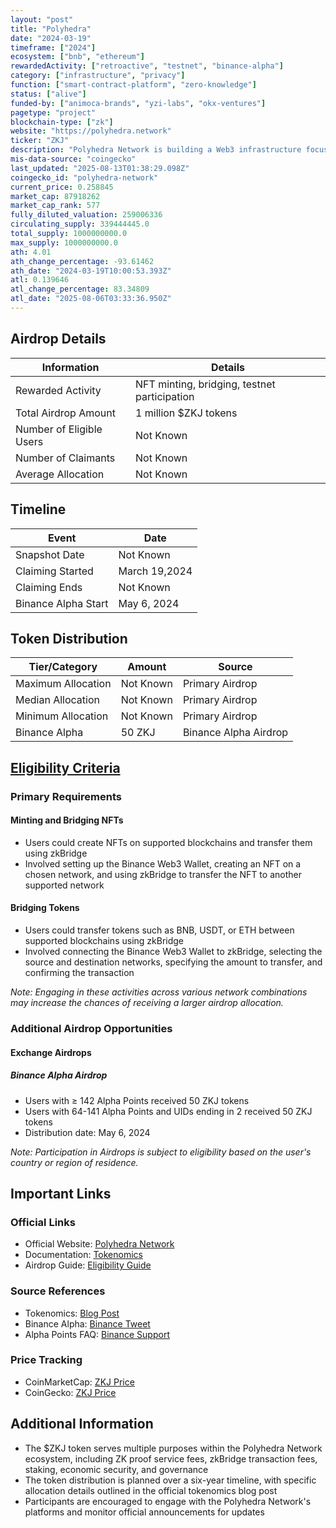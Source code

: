 ```yaml
---
layout: "post"
title: "Polyhedra"
date: "2024-03-19"
timeframe: ["2024"]
ecosystem: ["bnb", "ethereum"]
rewardedActivity: ["retroactive", "testnet", "binance-alpha"]
category: ["infrastructure", "privacy"]
function: ["smart-contract-platform", "zero-knowledge"]
status: ["alive"]
funded-by: ["animoca-brands", "yzi-labs", "okx-ventures"]
pagetype: "project"
blockchain-type: ["zk"]
website: "https://polyhedra.network"
ticker: "ZKJ"
description: "Polyhedra Network is building a Web3 infrastructure focusing on interoperability, scalability, and privacy using advanced zero-knowledge proof (ZKP) technology. Their flagship invention, zkBridge, transforms blockchain interoperability by enabling secure, fast, and trustless cross-chain transactions."
mis-data-source: "coingecko"
last_updated: "2025-08-13T01:38:29.098Z"
coingecko_id: "polyhedra-network"
current_price: 0.258845
market_cap: 87918262
market_cap_rank: 577
fully_diluted_valuation: 259006336
circulating_supply: 339444445.0
total_supply: 1000000000.0
max_supply: 1000000000.0
ath: 4.01
ath_change_percentage: -93.61462
ath_date: "2024-03-19T10:00:53.393Z"
atl: 0.139646
atl_change_percentage: 83.34809
atl_date: "2025-08-06T03:33:36.950Z"
---
```


## Airdrop Details

| Information              | Details               |
| ------------------------ | --------------------- |
| Rewarded Activity        | NFT minting, bridging, testnet participation |
| Total Airdrop Amount     | 1 million $ZKJ tokens |
| Number of Eligible Users | Not Known             |
| Number of Claimants      | Not Known             |
| Average Allocation       | Not Known             |

## Timeline

| Event               | Date          |
| ------------------- | ------------- |
| Snapshot Date       | Not Known     |
| Claiming Started    | March 19,2024 |
| Claiming Ends       | Not Known     |
| Binance Alpha Start | May 6, 2024   |

## Token Distribution

| Tier/Category      | Amount    | Source                    |
| ------------------ | --------- | ------------------------- |
| Maximum Allocation | Not Known | Primary Airdrop           |
| Median Allocation  | Not Known | Primary Airdrop           |
| Minimum Allocation | Not Known | Primary Airdrop           |
| Binance Alpha      | 50 ZKJ    | Binance Alpha Airdrop     |

## [Eligibility Criteria](https://support.bittime.com/hc/en-us/articles/9230390440463-Guide-to-Getting-Polyhedra-Network-ZK-Airdrop-and-How-to-Use-It)

### Primary Requirements

#### Minting and Bridging NFTs
- Users could create NFTs on supported blockchains and transfer them using zkBridge
- Involved setting up the Binance Web3 Wallet, creating an NFT on a chosen network, and using zkBridge to transfer the NFT to another supported network

#### Bridging Tokens
- Users could transfer tokens such as BNB, USDT, or ETH between supported blockchains using zkBridge
- Involved connecting the Binance Web3 Wallet to zkBridge, selecting the source and destination networks, specifying the amount to transfer, and confirming the transaction

_Note: Engaging in these activities across various network combinations may increase the chances of receiving a larger airdrop allocation._

### Additional Airdrop Opportunities

#### Exchange Airdrops

##### Binance Alpha Airdrop
- Users with ≥ 142 Alpha Points received 50 ZKJ tokens
- Users with 64-141 Alpha Points and UIDs ending in 2 received 50 ZKJ tokens
- Distribution date: May 6, 2024

_Note: Participation in Airdrops is subject to eligibility based on the user's country or region of residence._

## Important Links

### Official Links

- Official Website: [Polyhedra Network](https://polyhedra.network)
- Documentation: [Tokenomics](https://blog.polyhedra.network/tokenomics/)
- Airdrop Guide: [Eligibility Guide](https://support.bittime.com/hc/en-us/articles/9230390440463-Guide-to-Getting-Polyhedra-Network-ZK-Airdrop-and-How-to-Use-It)

### Source References

- Tokenomics: [Blog Post](https://blog.polyhedra.network/tokenomics/)
- Binance Alpha: [Binance Tweet](https://x.com/binance/status/1920005613867737516)
- Alpha Points FAQ: [Binance Support](https://binance.com/en/support/faq/detail/12e7f2e555704f9c8e852d1c1afb032a)

### Price Tracking

- CoinMarketCap: [ZKJ Price](https://coinmarketcap.com/currencies/polyhedra-network)
- CoinGecko: [ZKJ Price](https://www.coingecko.com/en/coins/polyhedra-network)

## Additional Information

- The $ZKJ token serves multiple purposes within the Polyhedra Network ecosystem, including ZK proof service fees, zkBridge transaction fees, staking, economic security, and governance
- The token distribution is planned over a six-year timeline, with specific allocation details outlined in the official tokenomics blog post
- Participants are encouraged to engage with the Polyhedra Network's platforms and monitor official announcements for updates
